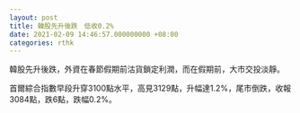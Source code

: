 ```yaml
---
layout: post
title: 韓股先升後跌　低收0.2%
date: 2021-02-09 14:46:57.000000000 +08:00
categories: rthk
---
```


韓股先升後跌，外資在春節假期前沽貨鎖定利潤，而在假期前，大市交投淡靜。

首爾綜合指數早段升穿3100點水平，高見3129點，升幅達1.2%，尾市倒跌，收報3084點，跌6點，跌幅0.2%。
